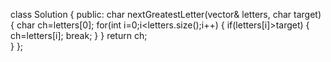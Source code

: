 class Solution {
public:
    char nextGreatestLetter(vector<char>& letters, char target) {
        char ch=letters[0];
        for(int i=0;i<letters.size();i++)
        {
            if(letters[i]>target)
            {
                ch=letters[i];
                break;
            }
        }
        return ch;   
    }
};
